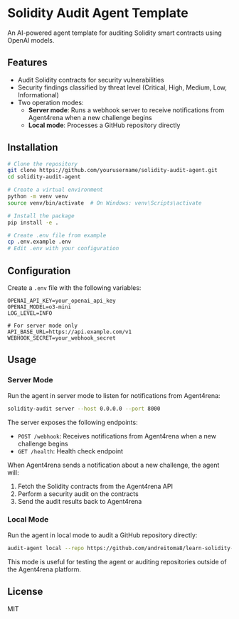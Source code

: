 # Solidity Audit Agent Template

An AI-powered agent template for auditing Solidity smart contracts using OpenAI models.

## Features

- Audit Solidity contracts for security vulnerabilities
- Security findings classified by threat level (Critical, High, Medium, Low, Informational)
- Two operation modes:
  - **Server mode**: Runs a webhook server to receive notifications from Agent4rena when a new challenge begins
  - **Local mode**: Processes a GitHub repository directly

## Installation

```bash
# Clone the repository
git clone https://github.com/yourusername/solidity-audit-agent.git
cd solidity-audit-agent

# Create a virtual environment
python -m venv venv
source venv/bin/activate  # On Windows: venv\Scripts\activate

# Install the package
pip install -e .

# Create .env file from example
cp .env.example .env
# Edit .env with your configuration
```

## Configuration

Create a `.env` file with the following variables:

```
OPENAI_API_KEY=your_openai_api_key
OPENAI_MODEL=o3-mini
LOG_LEVEL=INFO

# For server mode only
API_BASE_URL=https://api.example.com/v1
WEBHOOK_SECRET=your_webhook_secret
```

## Usage

### Server Mode

Run the agent in server mode to listen for notifications from Agent4rena:

```bash
solidity-audit server --host 0.0.0.0 --port 8000
```

The server exposes the following endpoints:
- `POST /webhook`: Receives notifications from Agent4rena when a new challenge begins
- `GET /health`: Health check endpoint

When Agent4rena sends a notification about a new challenge, the agent will:
1. Fetch the Solidity contracts from the Agent4rena API
2. Perform a security audit on the contracts
3. Send the audit results back to Agent4rena

### Local Mode

Run the agent in local mode to audit a GitHub repository directly:

```bash
audit-agent local --repo https://github.com/andreitoma8/learn-solidity-hacks.git --output audit.txt
```

This mode is useful for testing the agent or auditing repositories outside of the Agent4rena platform.

## License

MIT 